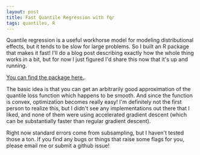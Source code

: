 ```yaml
---
layout: post
title: Fast Quantile Regression with fqr
tags: quantiles, R
---
```


Quantile regression is a useful workhorse model for modeling distributional effects, but it tends to be slow for large problems. So I built an R package that makes it fast! I'll do a blog post describing exactly how the whole thing works in a bit, but for now I just figured I'd share this now that it's up and running.

[You can find the package here.](https://github.com/be-green/fqr).

The basic idea is that you can get an arbitrarily good approximation of the quantile loss function which happens to be smooth. And since the function is convex, optimization becomes really easy! I'm definitely not the first person to realize this, but I didn't see any implementations out there that I liked, and none of them were using accelerated gradient descent (which can be substantially faster than regular gradient descent). 

Right now standard errors come from subsampling, but I haven't tested those a ton. If you find any bugs or things that raise some flags for you, please email me or submit a github issue!
